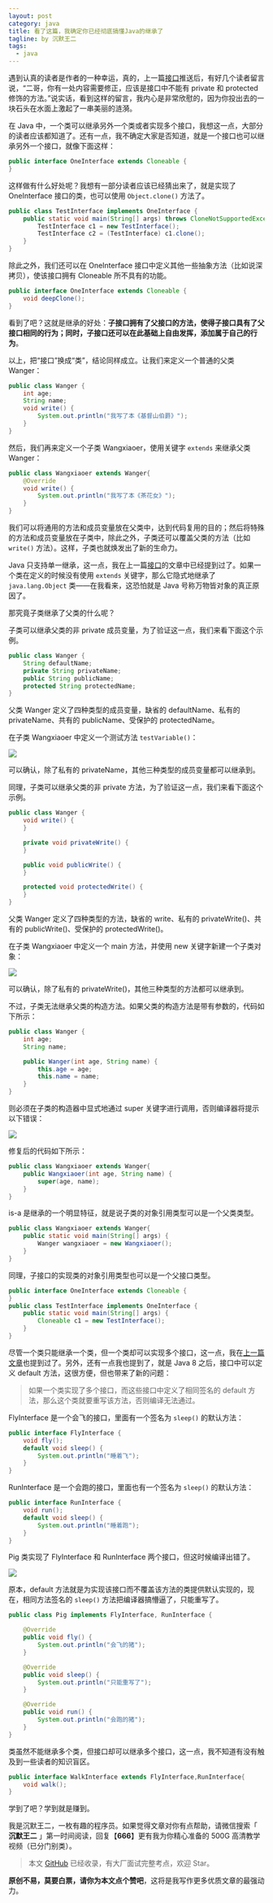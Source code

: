 ```yaml
---
layout: post
category: java
title: 看了这篇，我确定你已经彻底搞懂Java的继承了
tagline: by 沉默王二
tags: 
  - java
---
```


遇到认真的读者是作者的一种幸运，真的，上一篇[接口](https://mp.weixin.qq.com/s/06d5Fk_ho4yafR83mfbWag)推送后，有好几个读者留言说，“二哥，你有一处内容需要修正，应该是接口中不能有 private 和 protected 修饰的方法。”说实话，看到这样的留言，我内心是非常欣慰的，因为你投出去的一块石头在水面上激起了一串美丽的涟漪。

<!--more-->








在 Java 中，一个类可以继承另外一个类或者实现多个接口，我想这一点，大部分的读者应该都知道了。还有一点，我不确定大家是否知道，就是一个接口也可以继承另外一个接口，就像下面这样：

```java
public interface OneInterface extends Cloneable {
}
```

这样做有什么好处呢？我想有一部分读者应该已经猜出来了，就是实现了 OneInterface 接口的类，也可以使用 `Object.clone()` 方法了。

```java
public class TestInterface implements OneInterface {
    public static void main(String[] args) throws CloneNotSupportedException {
        TestInterface c1 = new TestInterface();
        TestInterface c2 = (TestInterface) c1.clone();
    }
}
```

除此之外，我们还可以在 OneInterface 接口中定义其他一些抽象方法（比如说深拷贝），使该接口拥有 Cloneable 所不具有的功能。

```java
public interface OneInterface extends Cloneable {
    void deepClone();
}
```

看到了吧？这就是继承的好处：**子接口拥有了父接口的方法，使得子接口具有了父接口相同的行为；同时，子接口还可以在此基础上自由发挥，添加属于自己的行为**。

以上，把“接口”换成“类”，结论同样成立。让我们来定义一个普通的父类 Wanger：

```java
public class Wanger {
    int age;
    String name;
    void write() {
        System.out.println("我写了本《基督山伯爵》");
    }
}
```

然后，我们再来定义一个子类 Wangxiaoer，使用关键字 `extends` 来继承父类 Wanger：

```java
public class Wangxiaoer extends Wanger{
    @Override
    void write() {
        System.out.println("我写了本《茶花女》");
    }
}
```

我们可以将通用的方法和成员变量放在父类中，达到代码复用的目的；然后将特殊的方法和成员变量放在子类中，除此之外，子类还可以覆盖父类的方法（比如`write()` 方法）。这样，子类也就焕发出了新的生命力。

Java 只支持单一继承，这一点，我在上一篇[接口](https://mp.weixin.qq.com/s/06d5Fk_ho4yafR83mfbWag)的文章中已经提到过了。如果一个类在定义的时候没有使用 `extends` 关键字，那么它隐式地继承了 `java.lang.Object` 类——在我看来，这恐怕就是 Java 号称万物皆对象的真正原因了。

那究竟子类继承了父类的什么呢？

子类可以继承父类的非 private 成员变量，为了验证这一点，我们来看下面这个示例。

```java
public class Wanger {
    String defaultName;
    private String privateName;
    public String publicName;
    protected String protectedName;
}
```

父类 Wanger 定义了四种类型的成员变量，缺省的 defaultName、私有的 privateName、共有的 publicName、受保护的 protectedName。

在子类 Wangxiaoer 中定义一个测试方法 `testVariable()`：

![](http://www.itwanger.com/assets/images/2020/05/java-extends-01.png)

可以确认，除了私有的 privateName，其他三种类型的成员变量都可以继承到。

同理，子类可以继承父类的非 private 方法，为了验证这一点，我们来看下面这个示例。

```java
public class Wanger {
    void write() {
    }

    private void privateWrite() {
    }

    public void publicWrite() {
    }

    protected void protectedWrite() {
    }
}
```

父类 Wanger 定义了四种类型的方法，缺省的 write、私有的 privateWrite()、共有的 publicWrite()、受保护的 protectedWrite()。

在子类 Wangxiaoer 中定义一个 main 方法，并使用 new 关键字新建一个子类对象：

![](http://www.itwanger.com/assets/images/2020/05/java-extends-02.png)

可以确认，除了私有的 privateWrite()，其他三种类型的方法都可以继承到。

不过，子类无法继承父类的构造方法。如果父类的构造方法是带有参数的，代码如下所示：

```java
public class Wanger {
    int age;
    String name;

    public Wanger(int age, String name) {
        this.age = age;
        this.name = name;
    }
}
```

则必须在子类的构造器中显式地通过 super 关键字进行调用，否则编译器将提示以下错误：

![](http://www.itwanger.com/assets/images/2020/05/java-extends-03.png)

修复后的代码如下所示：

```java
public class Wangxiaoer extends Wanger{
    public Wangxiaoer(int age, String name) {
        super(age, name);
    }
}
```

is-a 是继承的一个明显特征，就是说子类的对象引用类型可以是一个父类类型。

```java
public class Wangxiaoer extends Wanger{
    public static void main(String[] args) {
        Wanger wangxiaoer = new Wangxiaoer();
    }
}
```

同理，子接口的实现类的对象引用类型也可以是一个父接口类型。

```java
public interface OneInterface extends Cloneable {
}
public class TestInterface implements OneInterface {
    public static void main(String[] args) {
        Cloneable c1 = new TestInterface();
    }
}
```

尽管一个类只能继承一个类，但一个类却可以实现多个接口，这一点，我在[上一篇文章](https://mp.weixin.qq.com/s/06d5Fk_ho4yafR83mfbWag)也提到过了。另外，还有一点我也提到了，就是 Java 8 之后，接口中可以定义 default 方法，这很方便，但也带来了新的问题：

>如果一个类实现了多个接口，而这些接口中定义了相同签名的 default 方法，那么这个类就要重写该方法，否则编译无法通过。

FlyInterface 是一个会飞的接口，里面有一个签名为 `sleep()` 的默认方法：

```java
public interface FlyInterface {
    void fly();
    default void sleep() {
        System.out.println("睡着飞");
    }
}
```

RunInterface 是一个会跑的接口，里面也有一个签名为 `sleep()` 的默认方法：

```java
public interface RunInterface {
    void run();
    default void sleep() {
        System.out.println("睡着跑");
    }
}
```

Pig 类实现了 FlyInterface 和 RunInterface 两个接口，但这时候编译出错了。

![](http://www.itwanger.com/assets/images/2020/05/java-extends-04.png)

原本，default 方法就是为实现该接口而不覆盖该方法的类提供默认实现的，现在，相同方法签名的 `sleep()` 方法把编译器搞懵逼了，只能重写了。

```java
public class Pig implements FlyInterface, RunInterface {

    @Override
    public void fly() {
        System.out.println("会飞的猪");
    }

    @Override
    public void sleep() {
        System.out.println("只能重写了");
    }

    @Override
    public void run() {
        System.out.println("会跑的猪");
    }
}
```

类虽然不能继承多个类，但接口却可以继承多个接口，这一点，我不知道有没有触及到一些读者的知识盲区。

```java
public interface WalkInterface extends FlyInterface,RunInterface{
    void walk();
}
```

学到了吧？学到就是赚到。

我是沉默王二，一枚有趣的程序员。如果觉得文章对你有点帮助，请微信搜索「 **沉默王二** 」第一时间阅读，回复【**666**】更有我为你精心准备的 500G 高清教学视频（已分门别类）。

>本文 [GitHub](https://github.com/qinggee/itwanger.github.io) 已经收录，有大厂面试完整考点，欢迎 Star。

**原创不易，莫要白票，请你为本文点个赞吧**，这将是我写作更多优质文章的最强动力。